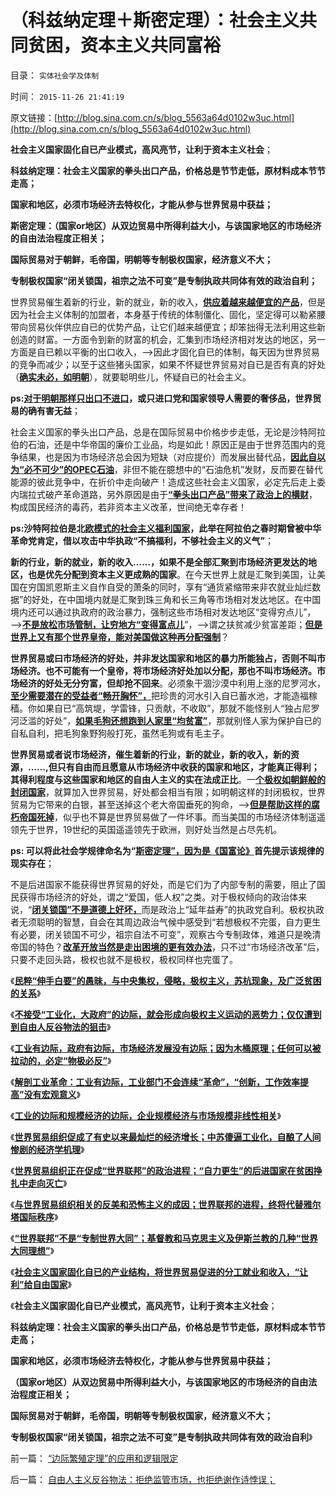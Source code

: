 # （科兹纳定理＋斯密定理）：社会主义共同贫困，资本主义共同富裕

目录： `实体社会学及体制` 

时间： `2015-11-26 21:41:19` 

原文链接：[http://blog.sina.com.cn/s/blog_5563a64d0102w3uc.html](http://blog.sina.com.cn/s/blog_5563a64d0102w3uc.html)

**社会主义国家固化自已产业模式，高风亮节，让利于资本主义社会**；

**科兹纳定理：社会主义国家的拳头出口产品，价格总是节节走低，原材料成本节节走高；**

**国家和地区，必须市场经济去特权化，才能从参与世界贸易中获益；**

**斯密定理：（国家or地区）从双边贸易中所得利益大小，与该国家地区的市场经济的自由法治程度正相关；**

**国际贸易对于朝鲜，毛帝国，明朝等专制极权国家，经济意义不大；**

**专制极权国家“闭关锁国，祖宗之法不可变”是专制执政共同体有效的政治自利；**



世界贸易催生着新的行业，新的就业，新的收入，[**供应着越来越便宜的产品**](../../../2014/12/21/科兹纳定理：市场经济无刚需！刚需的社会主义总是灾难深重.md)，但是因为社会主义体制的加盟者，本身基于传统的体制僵化、固化，坚定得可以勒紧腰带向贸易伙伴供应自已的优势产品，让它们越来越便宜；却笨拙得无法利用这些新创造的财富。一方面令到新的财富的机会，汇集到市场经济相对发达的地区，另一方面是自已赖以平衡的出口收入，——>因此才固化自已的体制，每天因为世界贸易的竞争而减少；以至于这些猪头国家，如果不怀疑世界贸易对自已是否有真的好处（[**确实未必，如明朝**](../../../2008/11/3/亡于内需不振！今天仍是明朝吗？.md)），就要聪明些儿，怀疑自已的社会主义。

**ps:[**对于明朝那样只出口不进口**](../../../2010/4/29/古埃及中王国的经济流程极类明朝.md)，或只进口党和国家领导人需要的奢侈品，世界贸易的确有害无益**；

社会主义国家的拳头出口产品，总是在国际贸易中价格步步走低，无论是沙特阿拉伯的石油，还是中华帝国的廉价工业品，均是如此！原因正是由于世界范围内的竞争结果，也是因为市场经济总会因为短缺（对应提价）而发展出替代品，[**因此自以为“必不可少”的OPEC石油**](../../../2011/3/24/石油是阿拉伯民主的绊脚石.md)，非但不能在臆想中的“石油危机”发财，反而要在替代能源的彼此竞争中，在折价中走向破产！造成这些社会主义国家，必定先后走上委内瑞拉式破产革命道路，另外原因是由于[**“拳头出口产品”带来了政治上的横财**](../../../2015/5/24/从横财救国到“资本项目输出”，其中的癌灶，症状，打摆子.md)，构成国民经济的毒药，若非资本主义改革，世间绝无幸存者！

**ps:沙特阿拉伯是北[**欧模式的社会主义福利国家**](../../../2011/6/28/北欧模式不是经济学命题.md)，此举在阿拉伯之春时期曾被中华革命党肯定，借以攻击中华执政“不搞福利，不够社会主义的义气”**；

**新的行业，新的就业，新的收入……，如果不是全部汇聚到市场经济更发达的地区，也是优先分配到资本主义更成熟的国家**。在今天世界上就是汇聚到美国，让美国在穷国凯恩斯主义自作自受的萧条的同时，享有“通货紧缩带来非农就业灿烂数据”的好处，在中国境内就是汇聚到珠三角和长三角等市场相对发达地区。在中国境内还可以通过执政府的政治暴力，强制这些市场相对发达地区“变得穷点儿”，
——>[**不是放松市场管制，让穷地方“变得富点儿**](../../../2015/11/11/任何外来干预，都不能帮助落后地区脱贫.md)”，——>谓之扶贫减少贫富差距；[**但是世界上又有那个世界皇帝，能对美国做这种再分配强制**](../../../2011/1/21/美国是有史以来最有油水的“帝国”.md)？

**世界贸易或曰市场经济的好处，并非发达国家和地区的暴力所能独占，否则不叫市场经济。也不可能有一个皇帝，将市场经济好处加以分配，那也不叫市场经济。市场经济的好处无分穷富，但却抢不回来**。必须象干涸沙漠中利用上涨的尼罗河水，[**至少需要潜在的受益者“畅开胸怀”，**](../../../2009/9/20/向农村倾斜资源的经济政策是常识性的错误.md)把珍贵的河水引入自已蓄水池，才能造福稼穑。你如果自已“高筑堤，学雷锋，只贡献，不收取”，那就不能怪别人“独占尼罗河泛滥的好处”，[**如果毛狗还想跑到人家里“均贫富”**](../../../2009/2/7/“不患贫而患不均”是伪公平，是特权化，社会等级化.md)，那就别怪人家为保护自已的自私自利，把毛狗象野狗般打死，虽然毛狗或有毛主子。

**世界贸易或者说市场经济，催生着新的行业，新的就业，新的收入，新的资源，……,但只有自由而且愿意从市场经济中收获的国家和地区，才能真正得利；其得利程度与这些国家和地区的自由人主义的实在法成正比**。一[**个极权如朝鲜般的封闭国家**](../../../2013/12/29/朝鲜先军政治的特殊利益集团，不可能是政治忠心的集团.md)，就算加入世界贸易，好处都会相当有限；如明朝这样的封闭极权，世界贸易为它带来的白银，甚至送掉这个老大帝国垂死的狗命，——>[**但是帮助这样的腐朽帝国死掉**](http://darthvad.blog.163.com/blog/static/53399470200952022756501/)，似乎也不算是世界贸易做了一件坏事。而当美国的市场经济体制遥遥领先于世界，19世纪的英国遥遥领先于欧洲，则好处当然是占尽先机。

**ps: 可以将此社会学规律命名为“[斯密定理”，因为是《国富论》](../../../2011/12/11/宪章运动在反谷物法中瓦解，国富论因何崛起？.md)首先提示该规律的现实存在**；

不是后进国家不能获得世界贸易的好处，而是它们为了内部专制的需要，阻止了国民获得市场经济的好处，谓之“爱国，低人权”之类。对于极权倾向的政治体来说，“[**闭关锁国”不是道德上好坏，**](../../../2015/5/31/传统合法性的下降，是现代社会必然的历史进程；.md)而是政治上“延年益寿”的执政党自利。极权执政者无须聪明的智慧，自会在其周边政治气候中感受到“若想极权不完蛋，自力更生有必要，闭关锁国不可少，祖宗自法不可变”，观察古今专制政体，难道只是晚清帝国的特色？[**改革开放当然是走出困境的更有效办法**](../../../2012/5/28/中国经济增长的内生要素.md)，只不过“市场经济改革”后，只要不走回头路，极权也就不是极权，极权同样也完蛋了。

《[**民粹“伸手白要”的愚昧，与中央集权，侵略，极权主义，苏杭现象，及广泛贫困的关系**](../../../2015/11/14/穷人和穷地方脱困的基本条件.md)》

《[**不接受“工业化，大政府”的边际，就会形成向极权主义运动的恶势力；仅仅遭到到自由人反谷物法的狙击**](../../../2015/11/16/不接受“工业化，大政府”的边际，就形成极权主义的恶势力；.md)》

《[**工业有边际，政府有边际，市场经济发展没有边际；因为木桶原理；任何可以被拉动的，必定“物极必反”**](../../../2015/11/17/工业有边际，政府有边际，市场经济发展没有边际；.md)》

《[**解剖工业革命：工业有边际，工业部门不会连续“革命”，“创新，工作效率提高”没有宏观意义**](../../../2015/11/18/所有政府干预的政治行为，全部有边际，物极必反！.md)》

《[**工业的边际和规模经济的边际，企业规模经济与市场规模非线性相关**](../../../2015/11/19/工业的边际和规模经济的边际，.md)》

《[**世界贸易组织促成了有史以来最灿烂的经济增长；中苏傻逼工业化，自酿了人间惨剧的经济学机理**](../../../2015/11/20/世贸促成的跨国公司，和逆天而自祸的社会主义.md)》

《[**世界贸易组织正在促成“世界联邦”的政治进程；“自力更生”的后进国家在贫困挣扎中走向灭亡**](../../../2015/11/22/世界贸易组织正在促成“世界联邦”的政治进程；.md)》

《[**与世界贸易组织相关的反美和恐怖主义的成因；世界联邦的进程，终将代替雅尔塔国际秩序**](../../../2015/11/23/世界贸易组织相关的反美和恐怖主义的成因；.md)》

《[**“世界联邦”不是“专制世界大同”；基督教和马克思主义及伊斯兰教的几种“世界大同理想”**](../../../2015/11/24/世界联邦不是大同世界，南北战争的政治风险.md)》

《[**社会主义国家固化自已的产业结构，将世界贸易促进的分工就业和收入，“让利”给自由国家**](../../../2015/11/25/亚当斯密《国富论》关于分工的重大错误.md)》

《**社会主义国家固化自已产业模式，高风亮节，让利于资本主义社会**；

**科兹纳定理：社会主义国家的拳头出口产品，价格总是节节走低，原材料成本节节走高；**

**国家和地区，必须市场经济去特权化，才能从参与世界贸易中获益；**

**（国家or地区）从双边贸易中所得利益大小，与该国家地区的市场经济的自由法治程度正相关；**

**国际贸易对于朝鲜，毛帝国，明朝等专制极权国家，经济意义不大；**

**专制极权国家“闭关锁国，祖宗之法不可变”是专制执政共同体有效的政治自利**》

前一篇： [“边际繁殖定理”的应用和逻辑限定](../../../2015/12/6/“边际繁殖定理”的应用和逻辑限定.md)

后一篇： [自由人主义反谷物法：拒绝监管市场，也拒绝谢作诗悖误；](../../../2015/11/12/自由人主义反谷物法：拒绝监管市场，也拒绝谢作诗悖误；.md)

